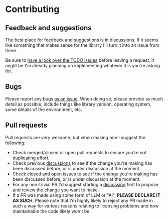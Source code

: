 # Contributing

## Feedback and suggestions

The best place for feedback and suggestions is [in
discussions](https://github.com/davep/textual-fspicker/discussions). If it seems like
something that makes sense for the library I'll turn it into an issue from
there.

Be sure to [have a look over the TODO
issues](https://github.com/davep/ngdb.py/issues?q=is%3Aissue+is%3Aopen+label%3ATODO)
before leaving a request, it might be I'm already planning on implementing
whatever it is you're asking for.

## Bugs

Please report any bugs [as an issue](https://github.com/davep/textual-fspicker/issues).
When doing so, please
provide as much detail as possible, include things like library version,
operating system, some details of the environment, etc.

## Pull requests

Pull requests are very welcome; but when making one I suggest the following:

- Check merged/closed or open pull requests to ensure you're not duplicating
  effort.
- Check previous [discussions](https://github.com/davep/textual-fspicker/discussions)
  to see if the change you're making has been discussed before, or is under
  discussion at the moment.
- Check closed and open [issues](https://github.com/davep/textual-fspicker/issues) to
  see if the change you're making has been discussed before, or is under
  discussion at the moment.
- For any non-trivial PR I'd suggest starting a
  [discussion](https://github.com/davep/textual-fspicker/discussions) first to
  propose and review the change you want to make.
- If a PR was made using some form of LLM or "AI", **PLEASE DECLARE IT AS
  SUCH**. Please note that I'm highly likely to reject any PR made in such a
  way for various reasons relating to licensing problems and how
  maintainable the code likely won't be.

[//]: # (CONTRIBUTING.md ends here)

